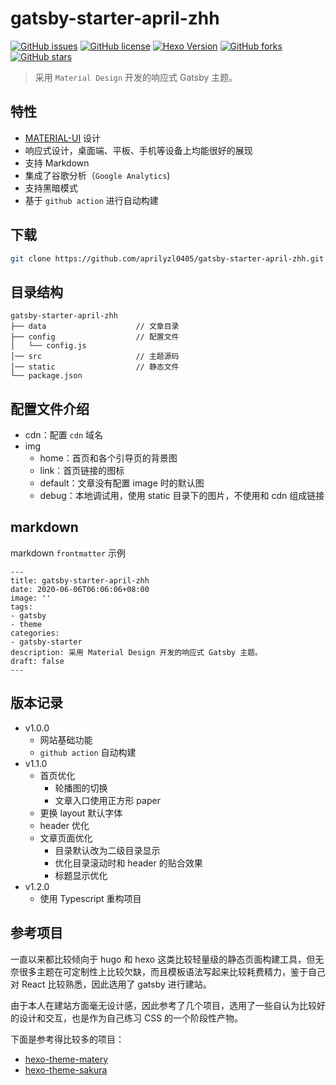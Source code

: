 # gatsby-starter-april-zhh

 [![GitHub issues](https://img.shields.io/github/issues/aprilyzl0405/gatsby-starter-april-zhh.svg)](https://github.com/aprilyzl0405/gatsby-starter-april-zhh/issues) [![GitHub license](https://img.shields.io/github/license/aprilyzl0405/gatsby-starter-april-zhh.svg)](https://github.com/aprilyzl0405/gatsby-starter-april-zhh/blob/master/LICENSE) [![Hexo Version](https://img.shields.io/badge/gatsby-%3E%3D%202.2-542c85.svg)](https://www.gatsbyjs.org/) [![GitHub forks](https://img.shields.io/github/forks/aprilyzl0405/gatsby-starter-april-zhh.svg)](https://github.com/aprilyzl0405/gatsby-starter-april-zhh/network) [![GitHub stars](https://img.shields.io/github/stars/aprilyzl0405/gatsby-starter-april-zhh.svg)](https://github.com/aprilyzl0405/gatsby-starter-april-zhh/stargazers)


> 采用 `Material Design` 开发的响应式 Gatsby 主题。

## 特性

- [MATERIAL-UI](https://material-ui.com/zh/) 设计
- 响应式设计，桌面端、平板、手机等设备上均能很好的展现
- 支持 Markdown
- 集成了谷歌分析（`Google Analytics`)
- 支持黑暗模式
- 基于 ```github action``` 进行自动构建

## 下载

```bash
git clone https://github.com/aprilyzl0405/gatsby-starter-april-zhh.git
```

## 目录结构
```
gatsby-starter-april-zhh
├── data                    // 文章目录
├── config                  // 配置文件
│   └── config.js
│── src                     // 主题源码
│── static                  // 静态文件
└── package.json
```

## 配置文件介绍
 - cdn：配置 ```cdn``` 域名
 - img
   - home：首页和各个引导页的背景图
   - link：首页链接的图标
   - default：文章没有配置 image 时的默认图
   - debug：本地调试用，使用 static 目录下的图片，不使用和 cdn 组成链接


## markdown

markdown ```frontmatter``` 示例 
```
---
title: gatsby-starter-april-zhh
date: 2020-06-06T06:06:06+08:00
image: ''
tags: 
- gatsby
- theme
categories: 
- gatsby-starter
description: 采用 Material Design 开发的响应式 Gatsby 主题。
draft: false
---
```

## 版本记录

- v1.0.0
  - 网站基础功能
  - ```github action``` 自动构建
- v1.1.0
  - 首页优化
    - 轮播图的切换
    - 文章入口使用正方形 paper
  - 更换 layout 默认字体
  - header 优化
  - 文章页面优化
    - 目录默认改为二级目录显示
    - 优化目录滚动时和 header 的贴合效果
    - 标题显示优化
- v1.2.0
  - 使用 Typescript 重构项目


## 参考项目

一直以来都比较倾向于 hugo 和 hexo 这类比较轻量级的静态页面构建工具，但无奈很多主题在可定制性上比较欠缺，而且模板语法写起来比较耗费精力，鉴于自己对 React 比较熟悉，因此选用了 gatsby 进行建站。

由于本人在建站方面毫无设计感，因此参考了几个项目，选用了一些自认为比较好的设计和交互，也是作为自己练习 CSS 的一个阶段性产物。

下面是参考得比较多的项目：

 - [hexo-theme-matery](https://github.com/blinkfox/hexo-theme-matery)
 - [hexo-theme-sakura](https://github.com/honjun/hexo-theme-sakura)

